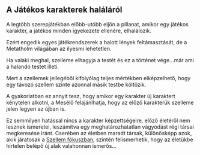 ## A Játékos karakterek haláláról

A legtöbb szerepjátékban előbb-utóbb eljön a pillanat, amikor egy játékos karakter, a játékos minden igyekezete ellenére, elhalálozik.

Ezért engedik egyes játékrendszerek a halott lények feltámasztását, de a Metatholm világában az ilyesmi lehetetlen.

Ha valaki meghal, szelleme elhagyja a testét és ez a történet vége...már ami a halandó testet illeti.

Mert a szellemek jellegéből kifolyólag teljes mértékben elképzelhető, hogy egy távozó szellem szinte azonnal másik testbe költözik.

A gyakorlatban ez annyit tesz, hogy amikor egy karakter új karaktert kénytelen alkotni, a Mesélő felajánlhatja, hogy az előző karakterük szelleme jelen legyen az újban is.

Ez semmilyen hatással nincs a karakter képzettségeire, előző életéről nem lesznek ismeretei, leszámítva egy meghatározhatatlan vágyódást régi társai megkeresése iránt. Cserében az életben maradt társak, különösképp azok, akik járatosak a [Szellem fókuszban](skill:spirit_focus), szintén felismerhetik, hogy az életükbe hirtelen belépő új alak valahonnan ismerős...